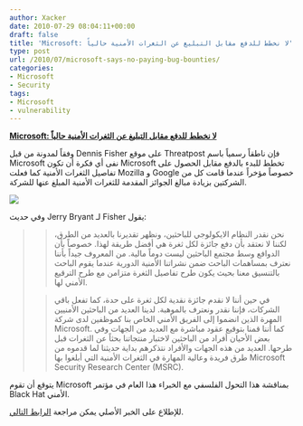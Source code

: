 ```yaml
---
author: Xacker
date: 2010-07-29 08:04:11+00:00
draft: false
title: 'Microsoft: لا نخطط للدفع مقابل التبليغ عن الثغرات الأمنية حالياً'
type: post
url: /2010/07/microsoft-says-no-paying-bug-bounties/
categories:
- Microsoft
- Security
tags:
- Microsoft
- vulnerability
---
```


**[Microsoft: لا نخطط للدفع مقابل التبليغ عن الثغرات الأمنية حالياً](it-scoop.com/2010/07/microsoft-says-no-paying-bug-bounties)**




وفقاً لمدونة من قبل Dennis Fisher على موقع Threatpost فإن ناطقاً رسمياً باسم Microsoft نفى أي فكرة أن تكون Microsoft تخطط للبدء بالدفع مقابل الحصول على تفاصيل الثغرات الأمنية كما فعلت Mozilla و Google خصوصاً مؤخراً عندما قامت كل من الشركتين بزيادة مبالغ الجوائز المقدمة للثغرات الأمنية المبلغ عنها للشركة.




[![](https://www.it-scoop.com/wp-content/uploads/2009/12/Microsoft-logo-300x218.jpg)
](it-scoop.com/2010/07/microsoft-says-no-paying-bug-bounties)




وفي حديث Jerry Bryant لـ Fisher يقول:





<blockquote>

> 
> نحن نقدر النظام الايكولوجي للباحثين، ونظهر تقديرنا بالعديد من الطرق، لكننا لا نعتقد بأن دفع جائزة لكل ثغرة هي أفضل طريقة لهذا. خصوصاً بأن الدوافع وسط مجتمع الباحثين ليست دوماً مالية. من المعروف جيداً بأننا نعترف بمساهمات الباحث ضمن نشراتنا الأمنية الدورية عندما يقوم الباحث بالتنسيق معنا بحيث يكون طرح تفاصيل الثغرة متزامن مع طرح الترقيع الأمني لها.
> 
> 

> 
> في حين أننا لا نقدم جائزة نقدية لكل ثغرة على حدة، كما تفعل باقي الشركات، فإننا نقدر ونعترف بالموهبة. لدينا العديد من الباحثين الأمنيين المهرة الذين انضموا إلى الفريق الأمني الخاص بنا كموظفين لدى شركة Microsoft. كما أننا قمنا بتوقيع عقود مباشرة مع العديد من الجهات وفي بعض الأحيان أفراد من الباحثين لاختبار منتجاتنا بحثاً عن الثغرات قبل طرحها. العديد من هذه الجهات والأفراد نتذكرهم بداية حديثنا لما قدموه من طرق فريدة وعالية المهارة في الثغرات الأمنية التي أبلغوا بها Microsoft Security Research Center (MSRC).
> 
> 
</blockquote>




يتوقع أن تقوم Microsoft بمناقشة هذا التحول الفلسفي مع الخبراء هذا العام في مؤتمر Black Hat الأمني.




للإطلاع على الخبر الأصلي يمكن مراجعة [الرابط التالي](http://threatpost.com/en_us/blogs/microsoft-says-no-paying-bug-bounties-072210).
